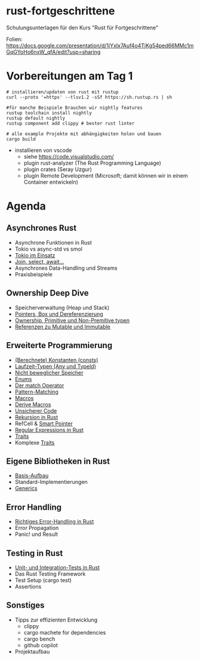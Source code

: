 # rust-fortgeschrittene
Schulungsunterlagen für den Kurs "Rust für Fortgeschrittene"

Folien: https://docs.google.com/presentation/d/1jYxIx7Auf4o4TjKg54ped66MMc1mGqGYoHo6nxW_qfA/edit?usp=sharing


# Vorbereitungen am Tag 1
```
# installieren/updaten von rust mit rustup
curl --proto '=https' --tlsv1.2 -sSf https://sh.rustup.rs | sh

#für manche Beispiele Brauchen wir nightly features
rustup toolchain install nightly
rustup default nightly
rustup component add clippy # bester rust linter

# alle example Projekte mit abhängigkeiten holen und bauen
cargo build

```

* installieren von vscode
  * siehe https://code.visualstudio.com/
  * plugin rust-analyzer (The Rust Programming Language)
  * plugin crates (Seray Uzgur)
  * plugin Remote Development (Microsoft; damit können wir in einem Container entwickeln)


# Agenda

## Asynchrones Rust

- Asynchrone Funktionen in Rust
- Tokio vs async-std vs smol
- [Tokio im Einsatz](./tokio-example/)
- [Join, select, await…](./join-example/)
- Asynchrones Data-Handling und Streams
- Praxisbeispiele

## Ownership Deep Dive

- Speicherverwaltung (Heap und Stack)
- [Pointers, Box und Dereferenzierung](./pointers-example/)
- [Ownership, Primitive und Non-Premitive typen](./ownership-example/)
- [Referenzen zu Mutable und Immutable](./mutable-example)

## Erweiterte Programmierung

- [(Berechnete) Konstanten (consts)](./const-function/)
- [Laufzeit-Typen (Any und TypeId)](./any-example/)
- [Nicht beweglicher Speicher](./pin-example/)
- [Enums](./enum-example/)
- [Der match Operator](./match-example/)
- [Pattern-Matching](./pattern-matching-example/)
- [Macros](./macro-example/)
- [Derive Macros](./derive-macro-example/)
- [Unsicherer Code](./unsafe-example/)
- [Rekursion in Rust](./recursion-example/)
- RefCell & [Smart Pointer](./smart-pointer-example/)
- [Regular Expressions in Rust](./regex-example/)
- [Traits](./trait-example/)
- Komplexe [Traits](./complex-trait-example/)

## Eigene Bibliotheken in Rust

- [Basis-Aufbau](./lib-example/)
- Standard-Implementierungen
- [Generics](./generic-example/)

## Error Handling

- [Richtiges Error-Handling in Rust](./error-example/)
- Error Propagation
- Panic! und Result

## Testing in Rust

- [Unit- und Integration-Tests in Rust](./tests-example/)
- Das Rust Testing Framework
- Test Setup (cargo test)
- Assertions

## Sonstiges

- Tipps zur effizienten Entwicklung
  - clippy
  - cargo machete for dependencies
  - cargo bench
  - github copilot
- Projektaufbau